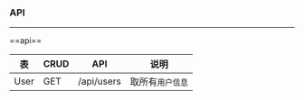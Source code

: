 ### API
---

==api==


| 表   | CRUD | API        | 说明             |
| ---- | ---- | ---------- | ---------------- |
| User | GET  | /api/users | 取所有`用户信息` |